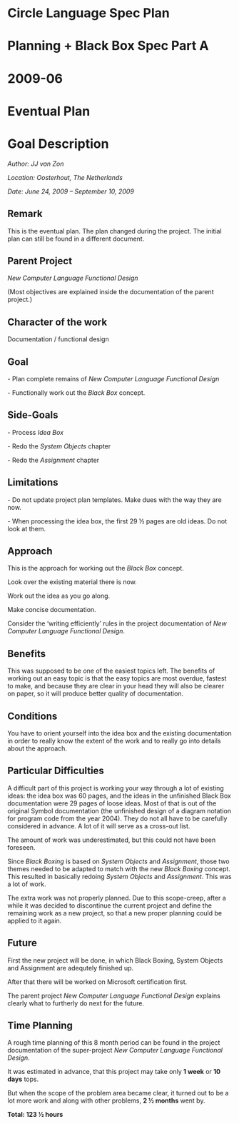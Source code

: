 ﻿Circle Language Spec Plan
=========================

Planning + Black Box Spec Part A
================================

2009-06
=======

Eventual Plan
=============

Goal Description
================


*Author: JJ van Zon*

*Location: Oosterhout, The Netherlands*

*Date: June 24, 2009 – September 10, 2009*
## **Remark**
This is the eventual plan. The plan changed during the project. The initial plan can still be found in a different document.
## **Parent Project**
*New Computer Language Functional Design*

(Most objectives are explained inside the documentation of the parent project.)
## **Character of the work**
Documentation / functional design
## **Goal**
\- Plan complete remains of *New Computer Language Functional Design*

\- Functionally work out the *Black Box* concept.
## **Side-Goals**
\- Process *Idea Box*

\- Redo the *System Objects* chapter

\- Redo the *Assignment* chapter
## **Limitations**
\- Do not update project plan templates. Make dues with the way they are now.

\- When processing the idea box, the first 29 ½ pages are old ideas. Do not look at them.
## **Approach**
This is the approach for working out the *Black Box* concept.

Look over the existing material there is now.

Work out the idea as you go along.

Make concise documentation.

Consider the ‘writing efficiently’ rules in the project documentation of *New Computer Language Functional Design*.
## **Benefits**
This was supposed to be one of the easiest topics left. The benefits of working out an easy topic is that the easy topics are most overdue, fastest to make, and because they are clear in your head they will also be clearer on paper, so it will produce better quality of documentation.
## **Conditions**
You have to orient yourself into the idea box and the existing documentation in order to really know the extent of the work and to really go into details about the approach.
## **Particular Difficulties**
A difficult part of this project is working your way through a lot of existing ideas: the idea box was 60 pages, and the ideas in the unfinished Black Box documentation were 29 pages of loose ideas. Most of that is out of the original Symbol documentation (the unfinished design of a diagram notation for program code from the year 2004). They do not all have to be carefully considered in advance. A lot of it will serve as a cross-out list. 

The amount of work was underestimated, but this could not have been foreseen.

Since *Black Boxing* is based on *System Objects* and *Assignment*, those two themes needed to be adapted to match with the new *Black Boxing* concept. This resulted in basically redoing *System Objects* and *Assignment*. This was a lot of work.

The extra work was not properly planned. Due to this scope-creep, after a while it was decided to discontinue the current project and define the remaining work as a new project, so that a new proper planning could be applied to it again.
## **Future**
First the new project will be done, in which Black Boxing, System Objects and Assignment are adequtely finished up.

After that there will be worked on Microsoft certification first.

The parent project *New Computer Language Functional Design* explains clearly what to furtherly do next for the future.
## **Time Planning**
A rough time planning of this 8 month period can be found in the project documentation of the super-project *New Computer Language Functional Design*.

It was estimated in advance, that this project may take only **1 week** or **10 days** tops.

But when the scope of the problem area became clear, it turned out to be a lot more work and along with other problems, **2 ½ months** went by.

**Total: 123 ½ hours**

